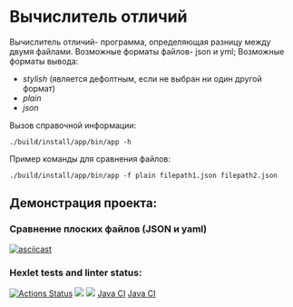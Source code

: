 # Вычислитель отличий
Вычислитель отличий- программа, определяющая разницу между двумя файлами.
Возможные форматы файлов- json и yml;
Возможные форматы вывода:
- *stylish* (является дефолтным, если не выбран ни один другой формат)
- *plain*
- *json*

Вызов справочной информации:
```
./build/install/app/bin/app -h
```
Пример команды для сравнения файлов:
```
./build/install/app/bin/app -f plain filepath1.json filepath2.json
```
## Демонстрация проекта:
### Сравнение плоских файлов (JSON и yaml)
[![asciicast](https://asciinema.org/a/4jI7d8qawCIb3YvwUrJGCIP4N.svg)](https://asciinema.org/a/4jI7d8qawCIb3YvwUrJGCIP4N)
### Hexlet tests and linter status:
[![Actions Status](https://github.com/gerakiera/java-project-71/actions/workflows/hexlet-check.yml/badge.svg)](https://github.com/gerakiera/java-project-71/actions)
<a href="https://codeclimate.com/github/gerakiera/java-project-71/maintainability"><img src="https://api.codeclimate.com/v1/badges/1e5efb3d4dd7fefdd2f1/maintainability" /></a>
<a href="https://codeclimate.com/github/gerakiera/java-project-71/test_coverage"><img src="https://api.codeclimate.com/v1/badges/1e5efb3d4dd7fefdd2f1/test_coverage" /></a>
[Java CI](https://github.com/gerakiera/java-project-71/workflows/javaCl/badge.svg)
[Java CI](https://github.com/gerakiera/java-project-71/blob/7a2d6b9325e634bc55ee64b882f28f7302058fd9/.github/workflows/javaCl.badge.svg)
